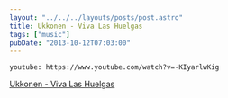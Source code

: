 ```yaml
---
layout: "../../../layouts/posts/post.astro"
title: Ukkonen - Viva Las Huelgas
tags: ["music"]
pubDate: "2013-10-12T07:03:00"
---
```


`youtube: https://www.youtube.com/watch?v=-KIyarlwKig`

[Ukkonen - Viva Las Huelgas](https://www.youtube.com/watch?v=-KIyarlwKig)
